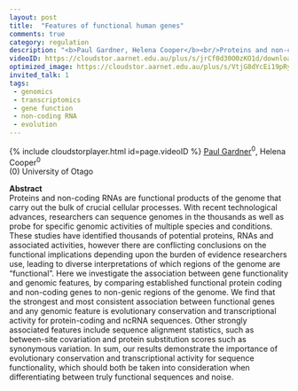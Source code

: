 ```yaml
---
layout: post
title:  "Features of functional human genes"
comments: true
category: regulation
description: "<b>Paul Gardner, Helena Cooper</b><br/>Proteins and non-coding RNAs are functional produc..."
videoID: https://cloudstor.aarnet.edu.au/plus/s/jrCf0d30O0zKO1d/download
optimized_image: https://cloudstor.aarnet.edu.au/plus/s/VtjG8dYcEi19pRy/download
invited_talk: 1
tags:
 - genomics
 - transcriptomics
 - gene function
 - non-coding RNA
 - evolution
---
```

{% include cloudstorplayer.html id=page.videoID %}
[<u>Paul Gardner</u>](http://www.gardner-binflab.org/)<sup>0</sup>, Helena Cooper<sup>0</sup><br/>
\(0\) University of Otago


<b>Abstract</b><br/>
Proteins and non-coding RNAs are functional products of the genome that carry out the bulk of crucial cellular processes. With recent technological advances, researchers can sequence genomes in the thousands as well as probe for specific genomic activities of multiple species and conditions. These studies have identified thousands of potential proteins, RNAs and associated activities, however there are conflicting conclusions on the functional implications depending upon the burden of evidence researchers use, leading to diverse interpretations of which regions of the genome are “functional”. Here we investigate the association between gene functionality and genomic features, by comparing established functional protein coding and non-coding genes to non-genic regions of the genome. We find that the strongest and most consistent association between functional genes and any genomic feature is evolutionary conservation and transcriptional activity for protein-coding and ncRNA sequences. Other strongly associated features include sequence alignment statistics, such as between-site covariation and protein substitution scores such as synonymous variation. In sum, our results demonstrate the importance of evolutionary conservation and transcriptional activity for sequence functionality, which should both be taken into consideration when differentiating between truly functional sequences and noise.
